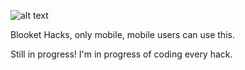 ![alt text](https://static.wikia.nocookie.net/blooket/images/7/7c/Cozybabypenguin.svg/revision/latest?cb=20241203100054)

Blooket Hacks, only mobile, mobile users can use this.

Still in progress! I'm in progress of coding every hack.
